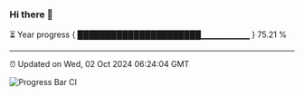 ### Hi there 👋

⏳ Year progress { ██████████████████████▁▁▁▁▁▁▁▁ } 75.21 %

---

⏰ Updated on Wed, 02 Oct 2024 06:24:04 GMT

![Progress Bar CI](https://github.com/liununu/liununu/workflows/Progress%20Bar%20CI/badge.svg)
